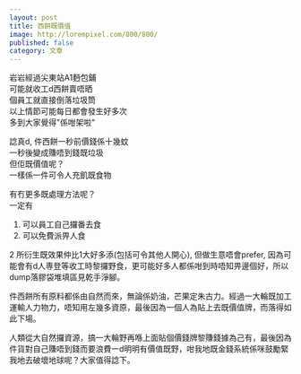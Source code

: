 ```yaml
---
layout: post
title: 西餅既價值
image: http://lorempixel.com/800/800/
published: false
category: 文章
---
```

岩岩經過尖東站A1麪包鋪  
可能就收工d西餅賣唔晒  
個員工就直接倒落垃圾筒  
以上情節可能每日都會發生好多次  
多到大家覺得"係咁架啦"  

諗真d, 件西餅一秒前價錢係十幾蚊  
一秒後變成賺唔到錢既垃圾  
但佢既價值呢？  
一樣係一件可令人充飢既食物  

有冇更多既處理方法呢？  
一定有  
1. 可以員工自己攞番去食  
2. 可以免費派畀人食  

2 所衍生既效果仲比1大好多添(包括可令其他人開心), 但做生意唔會prefer, 因為可能會有d人専登等收工時黎攞野食，更可能好多人都係咁到時唔知畀邊個好，所以dump落膠袋堆填區見乾手淨腳。

件西餅所有原料都係由自然而來，無論係奶油，芒果定朱古力。經過一大輪既加工運輸人力物力，唔知用左幾多資原，最後因為一個人為貼上去既價值牌，而落得如此下場。

人類從大自然攞資源，搞一大輪野再喺上面貼個價錢牌黎賺錢據為己有，最後因為件貨對自己賺唔到錢而要浪費一d明明有價值既野，咁我地既金錢系統係咪鼓勵緊我地去破壞地球呢？大家值得諗下。
